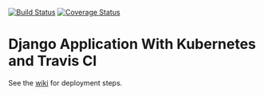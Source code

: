 [![Build Status](https://travis-ci.org/cbuto/django-app-travis.svg?branch=master)](https://travis-ci.org/cbuto/django-app-travis) [![Coverage Status](https://coveralls.io/repos/github/cbuto/django-app-travis/badge.svg?branch=master)](https://coveralls.io/github/cbuto/django-app-travis?branch=master)
# Django Application With Kubernetes and Travis CI 


See the [wiki](https://github.com/cbuto/django-app-travis/wiki) for deployment steps.

